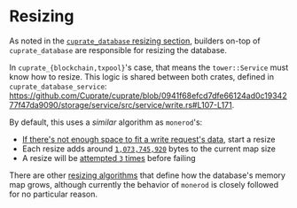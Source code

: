 # Resizing
As noted in the [`cuprate_database` resizing section](../../db/resizing.md),
builders on-top of `cuprate_database` are responsible for resizing the database.

In `cuprate_{blockchain,txpool}`'s case, that means the `tower::Service` must know
how to resize. This logic is shared between both crates, defined in `cuprate_database_service`:
<https://github.com/Cuprate/cuprate/blob/0941f68efcd7dfe66124ad0c1934277f47da9090/storage/service/src/service/write.rs#L107-L171>.

By default, this uses a _similar_ algorithm as `monerod`'s:

- [If there's not enough space to fit a write request's data](https://github.com/Cuprate/cuprate/blob/0941f68efcd7dfe66124ad0c1934277f47da9090/storage/service/src/service/write.rs#L130), start a resize
- Each resize adds around [`1,073,745,920`](https://github.com/Cuprate/cuprate/blob/2ac90420c658663564a71b7ecb52d74f3c2c9d0f/database/src/resize.rs#L104-L160) bytes to the current map size
- A resize will be [attempted `3` times](https://github.com/Cuprate/cuprate/blob/0941f68efcd7dfe66124ad0c1934277f47da9090/storage/service/src/service/write.rs#L110) before failing

There are other [resizing algorithms](https://doc.cuprate.org/cuprate_database/resize/enum.ResizeAlgorithm.html) that define how the database's memory map grows, although currently the behavior of `monerod` is closely followed for no particular reason.